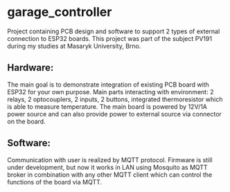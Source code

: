 # garage_controller
Project containing PCB design and software to support 2 types of external connection to ESP32 boards. This project was part of the subject PV191 during my studies at Masaryk University, Brno.

## Hardware:
The main goal is to demonstrate integration of existing PCB board with ESP32 for your own purpose. Main parts interacting with environment: 2 relays, 2 optocouplers, 2 inputs, 2 buttons, integrated thermoresistor which is able to measure temperature. The main board is powered by 12V/1A power source and can also provide power to external source via connector on the board.

## Software:
Communication with user is realized by MQTT protocol. Firmware is still under development, but now it works in LAN using Mosquito as MQTT broker in combination with any other MQTT client which can control the functions of the board via MQTT.
